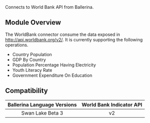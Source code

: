 Connects to World Bank API from Ballerina.

## Module Overview

The WorldBank connector consume the data exposed in http://api.worldbank.org/v2/. It is currently supporting the following operations.

- Country Population
- GDP By Country
- Population Percentage Having Electricity
- Youth Literacy Rate
- Government Expenditure On Education

## Compatibility

| Ballerina Language Versions  | World Bank Indicator API |
|:----------------------------:|:------------------------:|
|  Swan Lake Beta 3            |   v2                     |